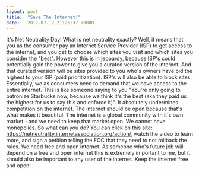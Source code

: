 ```yaml
---
layout: post
title:  "Save The Internet!"
date:   2017-07-12 21:26:37 +0000
---
```



It's Net Neutrality Day! What is net neutrality exactly? Well, it means that you as the consumer pay an Internet Service Provider (ISP) to get access to the internet, and you get to choose which sites you visit and which sites you consider the "best". However this is in jeopardy, because ISP's could potentially gain the power to give you a curated version of the internet. And that curated version will be sites provided to you who's owners have bid the highest to your ISP (paid prioritization). ISP's will also be able to block sites. Essentially, we as consumers need to demand that we have access to the entire internet. This is like someone saying to you "You're only going to patronize Starbucks now, because we think it's the best (aka they paid us the highest for us to say this and enforce it)". It absolutely undermines competition on the internet. The internet should be open because that's what makes it beautiful. The internet is a global community with it's own market - and we need to keep that market open. We cannot have monopolies. So what can you do? You can click on this site: https://netneutrality.internetassociation.org/action/, watch the video to learn more, and sign a petition telling the FCC that they need to not rollback the rules. We need free and open internet. As someone who's future job will depend on a free and open internet this is extremely important to me, but it should also be important to any user of the internet. Keep the internet free and open!


